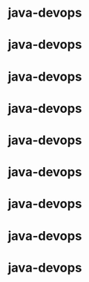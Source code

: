 # java-devops
# java-devops
# java-devops
# java-devops
# java-devops
# java-devops
# java-devops
# java-devops
# java-devops

